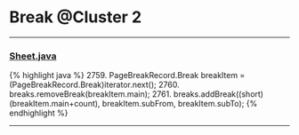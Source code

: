 # Break @Cluster 2

***

### [Sheet.java](https://searchcode.com/codesearch/view/15642365/)
{% highlight java %}
2759. PageBreakRecord.Break breakItem = (PageBreakRecord.Break)iterator.next();
2760.   breaks.removeBreak(breakItem.main);
2761.   breaks.addBreak((short)(breakItem.main+count), breakItem.subFrom, breakItem.subTo);
{% endhighlight %}

***

